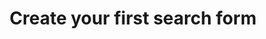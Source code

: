 ---
title : Create your first search form
Order : 4
Theme : general
Icon : fas fa-search
Description : Find out about the different search options
StartPage : getting-started
Duration : 40m
---